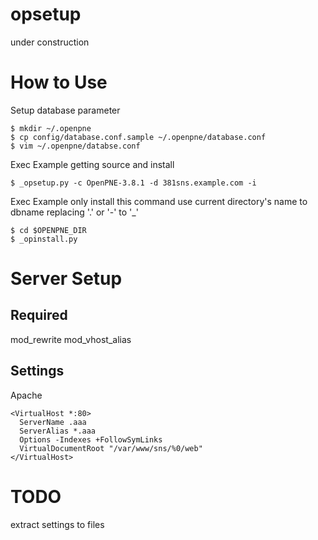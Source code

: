 opsetup
=======

under construction

# How to Use

Setup database parameter

    $ mkdir ~/.openpne
    $ cp config/database.conf.sample ~/.openpne/database.conf
    $ vim ~/.openpne/databse.conf

Exec Example getting source and install

    $ _opsetup.py -c OpenPNE-3.8.1 -d 381sns.example.com -i


Exec Example only install
this command use current directory's name to dbname replacing '.' or '-' to '\_'

    $ cd $OPENPNE_DIR
    $ _opinstall.py

# Server Setup

## Required

mod\_rewrite
mod\_vhost\_alias

## Settings

Apache

    <VirtualHost *:80>
      ServerName .aaa
      ServerAlias *.aaa
      Options -Indexes +FollowSymLinks
      VirtualDocumentRoot "/var/www/sns/%0/web"
    </VirtualHost>

# TODO

extract settings to files
